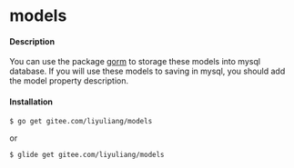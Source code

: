 # models

#### Description
You can use the package [gorm](https://github.com/jinzhu/gorm) to storage these models into mysql database.
If you will use these models to saving in mysql, you should add the model property description.

#### Installation
```text
$ go get gitee.com/liyuliang/models
```
or
```text
$ glide get gitee.com/liyuliang/models
```
